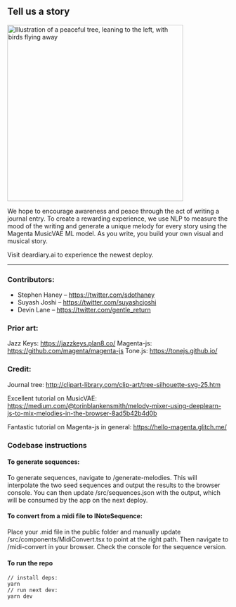 ## Tell us a story

<img src="https://deardiary.ai/complete-tree.png" width="400" alt="Illustration of a peaceful tree, leaning to the left, with birds flying away" />

We hope to encourage awareness and peace through the act of writing a journal entry. To create a rewarding experience, we use NLP to measure the mood of the writing and generate a unique melody for every story using the Magenta MusicVAE ML model. As you write, you build your own visual and musical story.

Visit deardiary.ai to experience the newest deploy.

---

### Contributors:

- Stephen Haney – https://twitter.com/sdothaney
- Suyash Joshi – https://twitter.com/suyashcjoshi
- Devin Lane – https://twitter.com/gentle_return

### Prior art:

Jazz Keys: https://jazzkeys.plan8.co/
Magenta-js: https://github.com/magenta/magenta-js
Tone.js: https://tonejs.github.io/

### Credit:

Journal tree:
http://clipart-library.com/clip-art/tree-silhouette-svg-25.htm

Excellent tutorial on MusicVAE:
https://medium.com/@torinblankensmith/melody-mixer-using-deeplearn-js-to-mix-melodies-in-the-browser-8ad5b42b4d0b

Fantastic tutorial on Magenta-js in general:
https://hello-magenta.glitch.me/

### Codebase instructions

#### To generate sequences:

To generate sequences, navigate to /generate-melodies. This will interpolate the two seed sequences and output the results to the browser console. You can then update /src/sequences.json with the output, which will be consumed by the app on the next deploy.

#### To convert from a midi file to INoteSequence:

Place your .mid file in the public folder and manually update /src/components/MidiConvert.tsx to point at the right path. Then navigate to /midi-convert in your browser. Check the console for the sequence version.

#### To run the repo

```
// install deps:
yarn
// run next dev:
yarn dev
```
